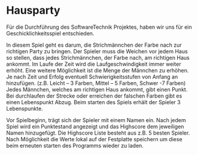 # Hausparty

Für die Durchführung des SoftwareTechnik Projektes, haben wir uns für ein Geschicklichkeitsspiel
entschieden.

In diesem Spiel geht es darum, die Strichmännchen der Farbe nach zur richtigen Party zu bringen. Der
Spieler muss die Weichen vor jedem Haus so stellen, dass jedes Strichmännchen, der Farbe nach, am
richtigen Haus ankommt. Im Laufe der Zeit wird die Laufgeschwindigkeit immer weiter erhöht. Eine
weitere Möglichkeit ist die Menge der Männchen zu erhöhen. Je nach Zeit und Erfolg eventuell
Schwierigkeitsstufen von Anfang an hinzufügen. (z.B. Leicht – 3 Farben, Mittel – 5 Farben, Schwer -7
Farben) Jedes Männchen, welches am richtigen Haus ankommt, gibt einen Punkt. Bei durchlaufen
der Strecke oder erreichen der falschen Farben gibt es einen Lebenspunkt Abzug. Beim starten des
Spiels erhält der Spieler 3 Lebenspunkte.

Vor Spielbeginn, trägt sich der Spieler mit einem Namen ein. Nach jedem Spiel wird ein Punktestand
angezeigt und das Highscore dem jeweiligen Namen hinzugefügt. Die Highscore Liste besteht aus z.B.
5 besten Spieler. Nach Möglichkeit die Werte lokal auf der Festplatte speichern um diese beim
erneuten starten des Programms wieder zu laden. 